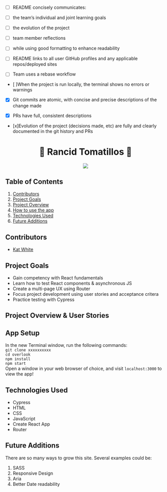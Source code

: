 - [ ] README concisely communicates:
- [ ] the team’s individual and joint learning goals
- [ ] the evolution of the project
- [ ] team member reflections 
- [ ] while using good formatting to enhance readability

- [ ] README links to all user GitHub profiles and any applicable repos/deployed sites

- [ ] Team uses a rebase workflow

- [ ]When the project is run locally, the terminal shows no errors or warnings

- [x] Git commits are atomic, with concise and precise descriptions of the change made

- [x] PRs have full, consistent descriptions

- [x]Evolution of the project (decisions made, etc) are fully and clearly documented in the git history and PRs



<h1 align="center"> 🎥 Rancid Tomatillos 🎥 </h1>

<p align="center"><img src=https://media.giphy.com/media/o1z5JcQ1ahHI0gr9gs/giphy.gif ></p>

## Table of Contents
1. [Contributors]()
2. [Project Goals]()
3. [Project Overview](h)
4. [How to use the app]()
5. [Technologies Used]()
6. [Future Additions]()

## Contributors
- [Kat White](https://github.com/k-atwhite)

## Project Goals
- Gain competency with React fundamentals
- Learn how to test React components & asynchronous JS
- Create a multi-page UX using Router
- Focus project development using user stories and acceptance critera
- Practice testing with Cypress


## Project Overview & User Stories


## App Setup
In the new Terminal window, run the following commands:  
`git clone xxxxxxxxxx`  
`cd overlook`  
`npm install`  
`npm start`  
Open a window in your web browser of choice, and visit `localhost:3000` to view the app!


## Technologies Used
* Cypress
* HTML
* CSS
* JavaScript
* Create React App
* Router


## Future Additions
There are so many ways to grow this site. Several examples could be:
1. SASS
2. Responsive Design
3. Aria
4. Better Date readability



